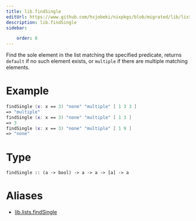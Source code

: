 ```yaml
---
title: lib.findSingle
editUrl: https://www.github.com/hsjobeki/nixpkgs/blob/migrated/lib/lists.nix#L254C5
description: lib.findSingle
sidebar:

    order: 8
---
```


Find the sole element in the list matching the specified
predicate, returns `default` if no such element exists, or
`multiple` if there are multiple matching elements.

# Example

```nix
findSingle (x: x == 3) "none" "multiple" [ 1 3 3 ]
=> "multiple"
findSingle (x: x == 3) "none" "multiple" [ 1 3 ]
=> 3
findSingle (x: x == 3) "none" "multiple" [ 1 9 ]
=> "none"
```

# Type

```
findSingle :: (a -> bool) -> a -> a -> [a] -> a
```


# Aliases

- [lib.lists.findSingle](/nix-doc-comments/reference/lib/lists/lib-lists-findsingle)


